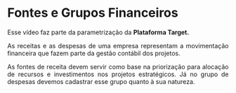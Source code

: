 # Fontes e Grupos Financeiros

Esse vídeo faz parte da parametrização da **Plataforma Target.**

<p style="text-align: justify;">As receitas e as despesas de uma empresa representam a movimentação financeira que fazem parte da gestão contábil dos projetos.</p>

<p style="text-align: justify;">As fontes de receita devem servir como base na priorização para alocação de recursos e investimentos nos projetos estratégicos. Já no grupo de despesas devemos cadastrar esse grupo quanto à sua natureza.</p>

